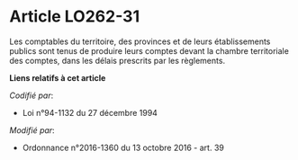 # Article LO262-31

Les comptables du territoire, des provinces et de leurs établissements publics sont tenus de produire leurs comptes devant la
chambre territoriale des comptes, dans les délais prescrits par les règlements.

**Liens relatifs à cet article**

_Codifié par_:

  - Loi n°94-1132 du 27 décembre 1994

_Modifié par_:

  - Ordonnance n°2016-1360 du 13 octobre 2016 - art. 39
